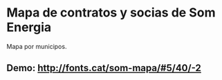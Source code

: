 # Mapa de contratos y socias de Som Energia

Mapa por municipos.

## Demo: http://fonts.cat/som-mapa/#5/40/-2
